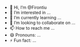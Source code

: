 - 👋 Hi, I’m @Firontiu
- 👀 I’m interested in ...
- 🌱 I’m currently learning ...
- 💞️ I’m looking to collaborate on ...
- 📫 How to reach me ...
- 😄 Pronouns: ...
- ⚡ Fun fact: ...

<!---
Firontiu/Firontiu is a ✨ special ✨ repository because its `README.md` (this file) appears on your GitHub profile.
You can click the Preview link to take a look at your changes.
--->
